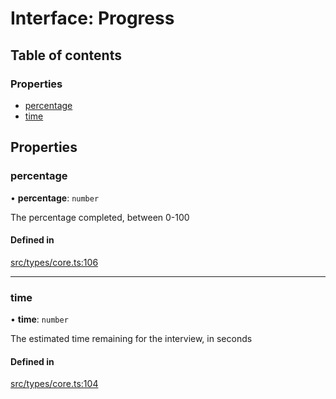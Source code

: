 # Interface: Progress

## Table of contents

### Properties

- [percentage](../wiki/Progress#percentage)
- [time](../wiki/Progress#time)

## Properties

### percentage

• **percentage**: `number`

The percentage completed, between 0-100

#### Defined in

[src/types/core.ts:106](https://github.com/decisively-io/interview-sdk/blob/19c4f70cce9e8197103d83c7fc3c34bc1d672377/src/types/core.ts#L106)

___

### time

• **time**: `number`

The estimated time remaining for the interview, in seconds

#### Defined in

[src/types/core.ts:104](https://github.com/decisively-io/interview-sdk/blob/19c4f70cce9e8197103d83c7fc3c34bc1d672377/src/types/core.ts#L104)
